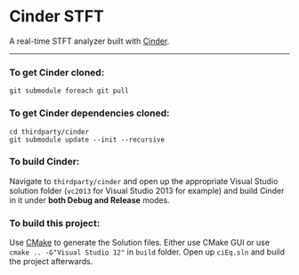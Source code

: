 # Cinder STFT

A real-time STFT analyzer built with [Cinder](http://libcinder.org/).

--------------------
### To get Cinder cloned:

    git submodule foreach git pull

### To get Cinder dependencies cloned:

    cd thirdparty/cinder
    git submodule update --init --recursive

### To build Cinder:

Navigate to `thirdparty/cinder` and open up the appropriate Visual Studio solution folder (`vc2013` for Visual Studio 2013 for example) and build Cinder in it under **both Debug and Release** modes.

### To build this project:

Use [CMake](http://www.cmake.org/) to generate the Solution files. Either use CMake GUI or use `cmake .. -G"Visual Studio 12"` in `build` folder. Open up `ciEq.sln` and build the project afterwards.